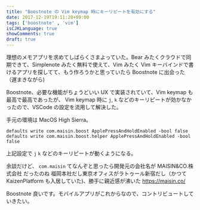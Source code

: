 ```yaml
---
title: "Boostnote の Vim keymap 時にキーリピートを有効にする"
date: 2017-12-19T19:11:28+09:00
tags: ['boostnote' , 'vim']
isCJKLanguage: true
showComments: true
draft: true
---
```


理想のメモアプリを求めてしばらくさまよっていた。Bear みたくクラウドで同期できて、Simplenote みたく無料で使えて、Vim みたく Vim キーバインドで書けるアプリを探してて、もう作ろうかと思っていたら Boostnote に出会った（遅まきながら)

Boostnote、必要な機能がちょうどいい UX で実装されていて、Vim keymap も最高で最高であったが、
Vim keymap 時に `j`, `k` などのキーリピートが効かなかったので、VSCode の設定を流用して解決した。

手元の環境は MacOS High Sierra。

```
defaults write com.maisin.boost ApplePressAndHoldEnabled -bool false
defaults write com.maisin.boost.helper ApplePressAndHoldEnabled -bool false
```

上記設定で `j` `k` などのキーリピートが動くようになる。

余談だけど、 `com.maisin` てなんぞと思ったら開発元の会社名が MAISIN&CO.株式会社 だったのね
福岡本社だし東京オフィスがラトゥール新宿だし（かつて KaizenPlatform も入居していた)、勝手に親近感が沸いた
https://maisin.co/

Boostnote 良いです。モバイルアプリがこれからなので、コントリビュートしていきたい。

